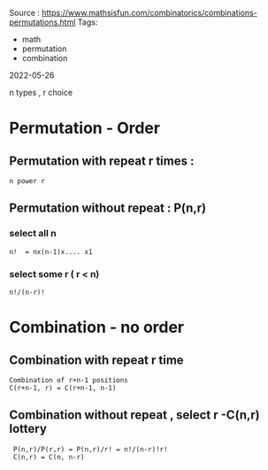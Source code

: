 Source : https://www.mathsisfun.com/combinatorics/combinations-permutations.html
Tags: 
  - math
  - permutation
  - combination


2022-05-26

n types , r choice 
# Permutation - Order 
## Permutation with repeat r times : 
	n power r 
## Permutation without repeat :  P(n,r)
 ### select all n 
	n!  = nx(n-1)x.... x1 
 ### select some r ( r < n)
	n!/(n-r)!


# Combination - no order 
## Combination with repeat r time 
	Combination of r+n-1 positions 
	C(r+n-1, r) = C(r+n-1, n-1)
## Combination without repeat , select r  -C(n,r) lottery
	 P(n,r)/P(r,r) = P(n,r)/r! = n!/(n-r)!r! 
	 C(n,r) = C(n, n-r) 
